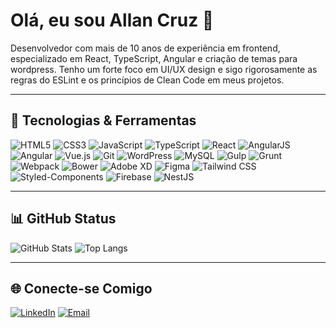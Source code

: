 # Olá, eu sou Allan Cruz 👋

Desenvolvedor com mais de 10 anos de experiência em frontend, especializado em React, TypeScript, Angular e criação de temas para wordpress. Tenho um forte foco em UI/UX design e sigo rigorosamente as regras do ESLint e os princípios de Clean Code em meus projetos.

---

## 🚀 Tecnologias & Ferramentas

![HTML5](https://img.shields.io/badge/-HTML5-E34F26?style=flat&logo=html5&logoColor=white)
![CSS3](https://img.shields.io/badge/-CSS3-1572B6?style=flat&logo=css3&logoColor=white)
![JavaScript](https://img.shields.io/badge/-JavaScript-F7DF1E?style=flat&logo=javascript&logoColor=black)
![TypeScript](https://img.shields.io/badge/-TypeScript-007ACC?style=flat&logo=typescript&logoColor=white)
![React](https://img.shields.io/badge/-React-61DAFB?style=flat&logo=react&logoColor=white)
![AngularJS](https://img.shields.io/badge/-AngularJS-E23237?style=flat&logo=angularjs&logoColor=white)
![Angular](https://img.shields.io/badge/-Angular-DD0031?style=flat&logo=angular&logoColor=white)
![Vue.js](https://img.shields.io/badge/-Vue.js-4FC08D?style=flat&logo=vue.js&logoColor=white)
![Git](https://img.shields.io/badge/-Git-F05032?style=flat&logo=git&logoColor=white)
![WordPress](https://img.shields.io/badge/-WordPress-21759B?style=flat&logo=wordpress&logoColor=white)
![MySQL](https://img.shields.io/badge/-MySQL-4479A1?style=flat&logo=mysql&logoColor=white)
![Gulp](https://img.shields.io/badge/-Gulp-CF4647?style=flat&logo=gulp&logoColor=white)
![Grunt](https://img.shields.io/badge/-Grunt-FBA919?style=flat&logo=grunt&logoColor=white)
![Webpack](https://img.shields.io/badge/-Webpack-8DD6F9?style=flat&logo=webpack&logoColor=black)
![Bower](https://img.shields.io/badge/-Bower-EF5734?style=flat&logo=bower&logoColor=white)
![Adobe XD](https://img.shields.io/badge/-Adobe%20XD-FF61F6?style=flat&logo=adobe-xd&logoColor=white)
![Figma](https://img.shields.io/badge/-Figma-F24E1E?style=flat&logo=figma&logoColor=white)
![Tailwind CSS](https://img.shields.io/badge/-Tailwind%20CSS-38B2AC?style=flat&logo=tailwind-css&logoColor=white)
![Styled-Components](https://img.shields.io/badge/-Styled--Components-DB7093?style=flat&logo=styled-components&logoColor=white)
![Firebase](https://img.shields.io/badge/-Firebase-FFCA28?style=flat&logo=firebase&logoColor=white)
![NestJS](https://img.shields.io/badge/-NestJS-E0234E?style=flat&logo=nestjs&logoColor=white)

---

## 📊 GitHub Status

![GitHub Stats](https://github-readme-stats.vercel.app/api?username=allanncruz&show_icons=true&theme=radical)
![Top Langs](https://github-readme-stats.vercel.app/api/top-langs/?username=allanncruz&layout=compact&theme=radical)

---

## 🌐 Conecte-se Comigo

[![LinkedIn](https://img.shields.io/badge/-LinkedIn-0077B5?style=for-the-badge&logo=linkedin&logoColor=white)](https://www.linkedin.com/in/allan-cruz-002b0429/)
[![Email](https://img.shields.io/badge/-Email-D14836?style=for-the-badge&logo=gmail&logoColor=white)](mailto:allancruz716@gmail.com)
